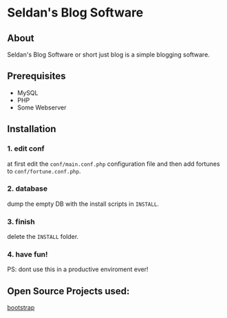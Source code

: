Seldan's Blog Software
======================

## About ##

Seldan's Blog Software or short just blog is a simple blogging software.

## Prerequisites ##

 - MySQL
 - PHP
 - Some Webserver

## Installation ##

### 1. edit conf ###
at first edit the `conf/main.conf.php` configuration file and then add fortunes to `conf/fortune.conf.php`.

### 2. database ###
dump the empty DB with the install scripts in `INSTALL`.

### 3. finish ###
delete the `INSTALL` folder.

### 4. have fun! ###

PS: dont use this in a productive enviroment ever!

## Open Source Projects used: ##

[bootstrap](http://twitter.github.com/bootstrap/)
